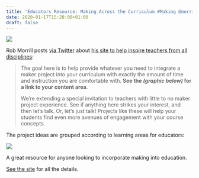 ```yaml
---
title: 'Educators Resource: Making Across the Curriculum #Making @morrill_rob'
date: 2020-01-17T15:28:00+01:00
draft: false
---
```


![](https://cdn-blog.adafruit.com/uploads/2020/01/untitled-14.jpg)

Rob Morrill posts [via Twitter](https://twitter.com/morrill_rob/status/1217879349468090371) about [his site to help inspire teachers from all disciplines](https://sites.google.com/view/making-across-the-curriculum/home):

> The goal here is to help provide whatever you need to integrate a maker project into your curriculum with exactly the amount of time and instruction you are comfortable with. **See the _(graphic below)_ for a link to your content area**.
> 
> We’re extending a special invitation to teachers with little to no maker project experience. See if anything here strikes your interest, and then let’s talk. Or, let’s just talk! Projects like these will help your students find even more avenues of engagement with your course concepts.

The project ideas are grouped according to learning areas for educators:

![](https://cdn-blog.adafruit.com/uploads/2020/01/Untitled-62.png)

A great resource for anyone looking to incorporate making into education.

[See the site](https://sites.google.com/view/making-across-the-curriculum/home) for all the details.